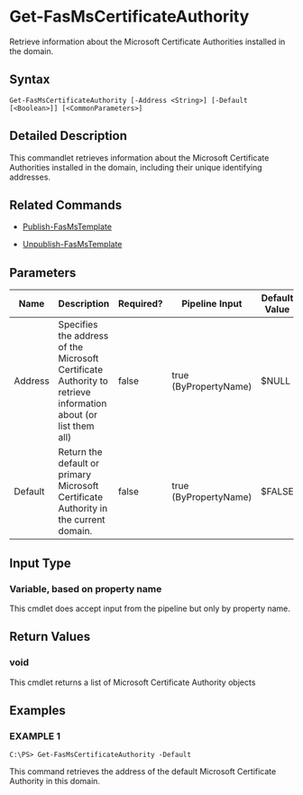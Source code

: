 # Get-FasMsCertificateAuthority

Retrieve information about the Microsoft Certificate Authorities installed in the domain.

## Syntax

`Get-FasMsCertificateAuthority [-Address <String>] [-Default [<Boolean>]] [<CommonParameters>]`

## Detailed Description

This commandlet retrieves information about the Microsoft Certificate Authorities installed in the domain, including their unique identifying addresses.

## Related Commands

-  [Publish-FasMsTemplate](Publish-FasMsTemplate.md) 

-  [Unpublish-FasMsTemplate](Unpublish-FasMsTemplate.md)

## Parameters

| Name    | Description                                                                                                   | Required? | Pipeline Input        | Default Value |
|---------|---------------------------------------------------------------------------------------------------------------|-----------|-----------------------|---------------|
| Address | Specifies the address of the Microsoft Certificate Authority to retrieve information about (or list them all) | false     | true (ByPropertyName) | \$NULL        |
| Default | Return the default or primary Microsoft Certificate Authority in the current domain.                          | false     | true (ByPropertyName) | \$FALSE       |

## Input Type

### Variable, based on property name

This cmdlet does accept input from the pipeline but only by property name.

## Return Values

### void

This cmdlet returns a list of Microsoft Certificate Authority objects

## Examples

### EXAMPLE 1

    C:\PS> Get-FasMsCertificateAuthority -Default

This command retrieves the address of the default Microsoft Certificate Authority in this domain.
